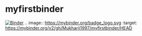 # myfirstbinder
[![Binder](https://mybinder.org/badge_logo.svg)](https://mybinder.org/v2/gh/Mukharji1997/myfirstbinder/HEAD)
.. image:: https://mybinder.org/badge_logo.svg
 :target: https://mybinder.org/v2/gh/Mukharji1997/myfirstbinder/HEAD
